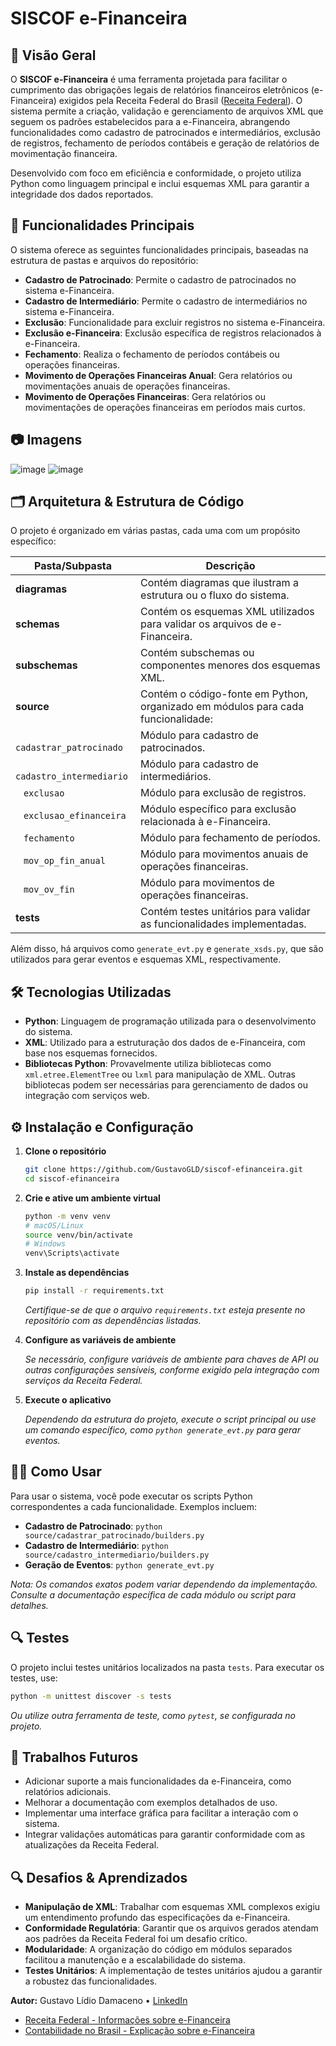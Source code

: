 # SISCOF e-Financeira

## 🏦 Visão Geral

O **SISCOF e-Financeira** é uma ferramenta projetada para facilitar o cumprimento das obrigações legais de relatórios financeiros eletrônicos (e-Financeira) exigidos pela Receita Federal do Brasil ([Receita Federal](http://sped.rfb.gov.br/projeto/show/1179)). O sistema permite a criação, validação e gerenciamento de arquivos XML que seguem os padrões estabelecidos para a e-Financeira, abrangendo funcionalidades como cadastro de patrocinados e intermediários, exclusão de registros, fechamento de períodos contábeis e geração de relatórios de movimentação financeira.

Desenvolvido com foco em eficiência e conformidade, o projeto utiliza Python como linguagem principal e inclui esquemas XML para garantir a integridade dos dados reportados.

## 🚀 Funcionalidades Principais

O sistema oferece as seguintes funcionalidades principais, baseadas na estrutura de pastas e arquivos do repositório:

- **Cadastro de Patrocinado**: Permite o cadastro de patrocinados no sistema e-Financeira.
- **Cadastro de Intermediário**: Permite o cadastro de intermediários no sistema e-Financeira.
- **Exclusão**: Funcionalidade para excluir registros no sistema e-Financeira.
- **Exclusão e-Financeira**: Exclusão específica de registros relacionados à e-Financeira.
- **Fechamento**: Realiza o fechamento de períodos contábeis ou operações financeiras.
- **Movimento de Operações Financeiras Anual**: Gera relatórios ou movimentações anuais de operações financeiras.
- **Movimento de Operações Financeiras**: Gera relatórios ou movimentações de operações financeiras em períodos mais curtos.

## 📷 Imagens

![image](https://github.com/user-attachments/assets/29e4fd05-85c4-4091-9a62-ebd2d54744b5)
![image](https://github.com/user-attachments/assets/758a16f6-95c1-4a6b-87e6-df6f388dffee)


## 🗂 Arquitetura & Estrutura de Código

O projeto é organizado em várias pastas, cada uma com um propósito específico:

| Pasta/Subpasta | Descrição |
|----------------|-----------|
| **diagramas** | Contém diagramas que ilustram a estrutura ou o fluxo do sistema. |
| **schemas** | Contém os esquemas XML utilizados para validar os arquivos de e-Financeira. |
| **subschemas** | Contém subschemas ou componentes menores dos esquemas XML. |
| **source** | Contém o código-fonte em Python, organizado em módulos para cada funcionalidade: |
| &nbsp;&nbsp; `cadastrar_patrocinado` | Módulo para cadastro de patrocinados. |
| &nbsp;&nbsp; `cadastro_intermediario` | Módulo para cadastro de intermediários. |
| &nbsp;&nbsp; `exclusao` | Módulo para exclusão de registros. |
| &nbsp;&nbsp; `exclusao_efinanceira` | Módulo específico para exclusão relacionada à e-Financeira. |
| &nbsp;&nbsp; `fechamento` | Módulo para fechamento de períodos. |
| &nbsp;&nbsp; `mov_op_fin_anual` | Módulo para movimentos anuais de operações financeiras. |
| &nbsp;&nbsp; `mov_ov_fin` | Módulo para movimentos de operações financeiras. |
| **tests** | Contém testes unitários para validar as funcionalidades implementadas. |

Além disso, há arquivos como `generate_evt.py` e `generate_xsds.py`, que são utilizados para gerar eventos e esquemas XML, respectivamente.

## 🛠️ Tecnologias Utilizadas

- **Python**: Linguagem de programação utilizada para o desenvolvimento do sistema.
- **XML**: Utilizado para a estruturação dos dados de e-Financeira, com base nos esquemas fornecidos.
- **Bibliotecas Python**: Provavelmente utiliza bibliotecas como `xml.etree.ElementTree` ou `lxml` para manipulação de XML. Outras bibliotecas podem ser necessárias para gerenciamento de dados ou integração com serviços web.

## ⚙️ Instalação e Configuração

1. **Clone o repositório**

   ```bash
   git clone https://github.com/GustavoGLD/siscof-efinanceira.git
   cd siscof-efinanceira
   ```

2. **Crie e ative um ambiente virtual**

   ```bash
   python -m venv venv
   # macOS/Linux
   source venv/bin/activate
   # Windows
   venv\Scripts\activate
   ```

3. **Instale as dependências**

   ```bash
   pip install -r requirements.txt
   ```

   *Certifique-se de que o arquivo `requirements.txt` esteja presente no repositório com as dependências listadas.*

4. **Configure as variáveis de ambiente**

   *Se necessário, configure variáveis de ambiente para chaves de API ou outras configurações sensíveis, conforme exigido pela integração com serviços da Receita Federal.*

5. **Execute o aplicativo**

   *Dependendo da estrutura do projeto, execute o script principal ou use um comando específico, como `python generate_evt.py` para gerar eventos.*

## 👩‍💻 Como Usar

Para usar o sistema, você pode executar os scripts Python correspondentes a cada funcionalidade. Exemplos incluem:

- **Cadastro de Patrocinado**: `python source/cadastrar_patrocinado/builders.py`
- **Cadastro de Intermediário**: `python source/cadastro_intermediario/builders.py`
- **Geração de Eventos**: `python generate_evt.py`

*Nota: Os comandos exatos podem variar dependendo da implementação. Consulte a documentação específica de cada módulo ou script para detalhes.*

## 🔍 Testes

O projeto inclui testes unitários localizados na pasta `tests`. Para executar os testes, use:

```bash
python -m unittest discover -s tests
```

*Ou utilize outra ferramenta de teste, como `pytest`, se configurada no projeto.*

## 🚧 Trabalhos Futuros

- Adicionar suporte a mais funcionalidades da e-Financeira, como relatórios adicionais.
- Melhorar a documentação com exemplos detalhados de uso.
- Implementar uma interface gráfica para facilitar a interação com o sistema.
- Integrar validações automáticas para garantir conformidade com as atualizações da Receita Federal.

## 🔍 Desafios & Aprendizados

- **Manipulação de XML**: Trabalhar com esquemas XML complexos exigiu um entendimento profundo das especificações da e-Financeira.
- **Conformidade Regulatória**: Garantir que os arquivos gerados atendam aos padrões da Receita Federal foi um desafio crítico.
- **Modularidade**: A organização do código em módulos separados facilitou a manutenção e a escalabilidade do sistema.
- **Testes Unitários**: A implementação de testes unitários ajudou a garantir a robustez das funcionalidades.

**Autor:** Gustavo Lídio Damaceno • [LinkedIn](https://www.linkedin.com/in/gustavo-lidio-damaceno/)

- [Receita Federal - Informações sobre e-Financeira](http://sped.rfb.gov.br/projeto/show/1179)
- [Contabilidade no Brasil - Explicação sobre e-Financeira](https://www.contabilidadenobrasil.com.br/e-financeira/)
